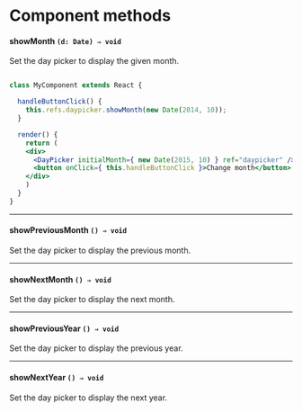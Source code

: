 # Component methods

#### showMonth `(d: Date) ⇒ void`

Set the day picker to display the given month.

```jsx

class MyComponent extends React {

  handleButtonClick() {
    this.refs.daypicker.showMonth(new Date(2014, 10));
  }

  render() {
    return (
    <div>
      <DayPicker initialMonth={ new Date(2015, 10) } ref="daypicker" />
      <button onClick={ this.handleButtonClick }>Change month</button>
    </div>
    )
  }
}
```

---

#### showPreviousMonth `() ⇒ void`

Set the day picker to display the previous month.

---

#### showNextMonth `() ⇒ void`

Set the day picker to display the next month.

---

#### showPreviousYear `() ⇒ void`

Set the day picker to display the previous year.

---

#### showNextYear `() ⇒ void`

Set the day picker to display the next year.
